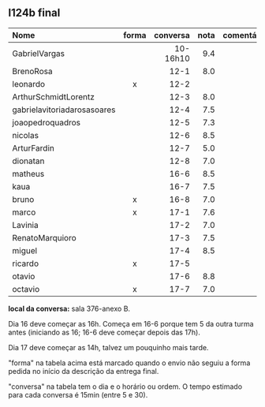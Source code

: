 ## l124b final

| Nome                        | forma | conversa | nota | comentários |
| :---                        | :---: |     ---: | ---: | :---        |
| GabrielVargas               |       | 10-16h10 |  9.4 |             |
| BrenoRosa                   |       | 12-1     |  8.0 |             |
| leonardo                    | x     | 12-2     |      |             |
| ArthurSchmidtLorentz        |       | 12-3     |  8.0 |             |
| gabrielavitoriadarosasoares |       | 12-4     |  7.5 |             |
| joaopedroquadros            |       | 12-5     |  7.3 |             |
| nicolas                     |       | 12-6     |  8.5 |             |
| ArturFardin                 |       | 12-7     |  5.0 |             |
| dionatan                    |       | 12-8     |  7.0 |             |
| matheus                     |       | 16-6     |  8.5 |             |
| kaua                        |       | 16-7     |  7.5 |             |
| bruno                       | x     | 16-8     |  7.0 |             |
| marco                       | x     | 17-1     |  7.6 |             |
| Lavinia                     |       | 17-2     |  7.0 |             |
| RenatoMarquioro             |       | 17-3     |  7.5 |             |
| miguel                      |       | 17-4     |  8.5 |             |
| ricardo                     | x     | 17-5     |      |             |
| otavio                      |       | 17-6     |  8.8 |             |
| octavio                     | x     | 17-7     |  7.0 |             |

**local da conversa:** sala 376-anexo B.

Dia 16 deve começar as 16h. Começa em 16-6 porque tem 5 da outra turma antes (iniciando as 16; 16-6 deve começar depois das 17h).

Dia 17 deve começar as 14h, talvez um pouquinho mais tarde.

"forma" na tabela acima está marcado quando o envio não seguiu a forma pedida no início da descrição da entrega final.

"conversa" na tabela tem o dia e o horário ou ordem. O tempo estimado para cada conversa é 15min (entre 5 e 30).

<!--
| Nome                        | forma | pediu | data  | comentários |
| :---                        | :---: |  ---: |  ---: | :---        |
| ArthurSchmidtLorentz        |       |   7.7 |       | t4:inicialização do tabuleiro furada ; mata último com primeiro de qqer linha            |
| BrenoRosa                   |       |   9.0 |       | t4: não mostra falta de jogada; força ordem na seleção; não mostra número de pontos; partida única; não mostra placar            |
| GabrielVargas               |       |   9.6 |   9.4 |             |
| gabrielavitoriadarosasoares |       |   8.0 |       | t4: não tem cores; força ordem; não casa linhas diferentes; partida única; não atualiza placar; não mostra placar; fim abrupto de partida           |
| joaopedroquadros            |       |   7.6 |       | t4: recordes duplicados; força ordem            |
| leonardo                    | x     |   7.0 |       | t3: não faz o que é pedido; t4: bem pouca coisa funciona            |
| marco                       | x     |   7.6 | 16,17 | t3: melhorou em relação ao anterior; t4: escores diferente do pedido, e duplicado            |
| Lavinia                     |       |       | 16,17t|             |
| nicolas                     |       |       | -fora |             |
| RenatoMarquioro             |       |       | 16    |             |
| ArturFardin                 |       |       | --    |             |
| dionatan                    |       |       | --    |             |
| miguel                      |       |       | 16,17 |             |
| ricardo                     | x     |       |       |             |
| otavio                      |       |       |       |             |
| kaua                        |       |       |       |             |
| octavio                     | x     |       |       |             |
| matheus                     |       |       |       |             |
-->
